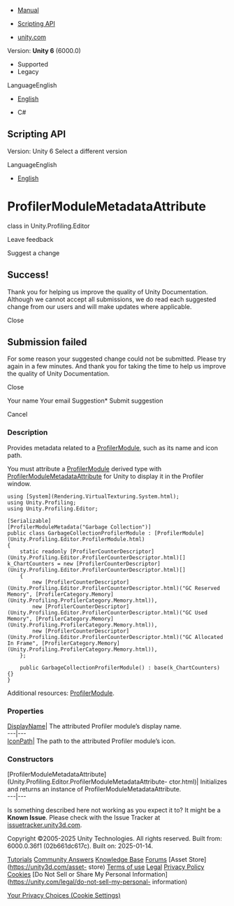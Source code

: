 [ ]()

  * [Manual](../Manual/index.html)
  * [Scripting API](../ScriptReference/index.html)

  * [unity.com](https://unity.com/)

Version: **Unity 6** (6000.0)

  * Supported
  * Legacy

LanguageEnglish

  * [English]()

  * C#

[ ](https://docs.unity3d.com)

## Scripting API

Version: Unity 6 Select a different version

LanguageEnglish

  * [English]()

# ProfilerModuleMetadataAttribute

class in Unity.Profiling.Editor

Leave feedback

Suggest a change

## Success!

Thank you for helping us improve the quality of Unity Documentation. Although
we cannot accept all submissions, we do read each suggested change from our
users and will make updates where applicable.

Close

## Submission failed

For some reason your suggested change could not be submitted. Please <a>try
again</a> in a few minutes. And thank you for taking the time to help us
improve the quality of Unity Documentation.

Close

Your name Your email Suggestion* Submit suggestion

Cancel

[ ]()

### Description

Provides metadata related to a
[ProfilerModule](Unity.Profiling.Editor.ProfilerModule.html), such as its name
and icon path.

You must attribute a
[ProfilerModule](Unity.Profiling.Editor.ProfilerModule.html) derived type with
[ProfilerModuleMetadataAttribute](Unity.Profiling.Editor.ProfilerModuleMetadataAttribute.html)
for Unity to display it in the Profiler window.

    
    
    using [System](Rendering.VirtualTexturing.System.html);
    using Unity.Profiling;
    using Unity.Profiling.Editor;  
      
    [Serializable]
    [ProfilerModuleMetadata("Garbage Collection")]
    public class GarbageCollectionProfilerModule : [ProfilerModule](Unity.Profiling.Editor.ProfilerModule.html)
    {
        static readonly [ProfilerCounterDescriptor](Unity.Profiling.Editor.ProfilerCounterDescriptor.html)[] k_ChartCounters = new [ProfilerCounterDescriptor](Unity.Profiling.Editor.ProfilerCounterDescriptor.html)[]
        {
            new [ProfilerCounterDescriptor](Unity.Profiling.Editor.ProfilerCounterDescriptor.html)("GC Reserved Memory", [ProfilerCategory.Memory](Unity.Profiling.ProfilerCategory.Memory.html)),
            new [ProfilerCounterDescriptor](Unity.Profiling.Editor.ProfilerCounterDescriptor.html)("GC Used Memory", [ProfilerCategory.Memory](Unity.Profiling.ProfilerCategory.Memory.html)),
            new [ProfilerCounterDescriptor](Unity.Profiling.Editor.ProfilerCounterDescriptor.html)("GC Allocated In Frame", [ProfilerCategory.Memory](Unity.Profiling.ProfilerCategory.Memory.html)),
        };  
      
        public GarbageCollectionProfilerModule() : base(k_ChartCounters) {}
    }
    

Additional resources:
[ProfilerModule](Unity.Profiling.Editor.ProfilerModule.html).

### Properties

[DisplayName](Unity.Profiling.Editor.ProfilerModuleMetadataAttribute.DisplayName.html)|
The attributed Profiler module’s display name.  
---|---  
[IconPath](Unity.Profiling.Editor.ProfilerModuleMetadataAttribute.IconPath.html)|
The path to the attributed Profiler module’s icon.  
  
### Constructors

[ProfilerModuleMetadataAttribute](Unity.Profiling.Editor.ProfilerModuleMetadataAttribute-
ctor.html)| Initializes and returns an instance of
ProfilerModuleMetadataAttribute.  
---|---  
  
Is something described here not working as you expect it to? It might be a
**Known Issue**. Please check with the Issue Tracker at
[issuetracker.unity3d.com](https://issuetracker.unity3d.com).

Copyright ©2005-2025 Unity Technologies. All rights reserved. Built from:
6000.0.36f1 (02b661dc617c). Built on: 2025-01-14.

[Tutorials](https://unity3d.com/learn) [Community
Answers](https://answers.unity3d.com) [Knowledge
Base](https://support.unity3d.com/hc/en-us)
[Forums](https://forum.unity3d.com) [Asset Store](https://unity3d.com/asset-
store) [Terms of use](https://docs.unity3d.com/Manual/TermsOfUse.html)
[Legal](https://unity.com/legal) [Privacy
Policy](https://unity.com/legal/privacy-policy)
[Cookies](https://unity.com/legal/cookie-policy) [Do Not Sell or Share My
Personal Information](https://unity.com/legal/do-not-sell-my-personal-
information)

[Your Privacy Choices (Cookie Settings)](javascript:void\(0\);)

